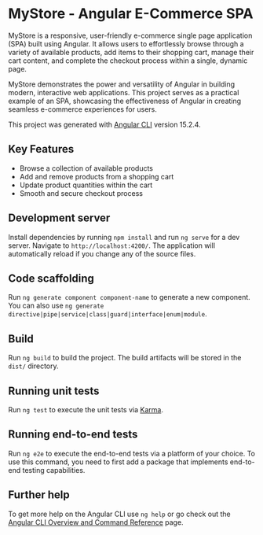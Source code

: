 
# MyStore - Angular E-Commerce SPA

MyStore is a responsive, user-friendly e-commerce single page application (SPA) built using Angular. It allows users to effortlessly browse through a variety of available products, add items to their shopping cart, manage their cart content, and complete the checkout process within a single, dynamic page.

MyStore demonstrates the power and versatility of Angular in building modern, interactive web applications. This project serves as a practical example of an SPA, showcasing the effectiveness of Angular in creating seamless e-commerce experiences for users.

This project was generated with [Angular CLI](https://github.com/angular/angular-cli) version 15.2.4.

## Key Features

- Browse a collection of available products
- Add and remove products from a shopping cart
- Update product quantities within the cart
- Smooth and secure checkout process

## Development server

Install dependencies by running `npm install` and run `ng serve` for a dev server. Navigate to `http://localhost:4200/`. The application will automatically reload if you change any of the source files.

## Code scaffolding

Run `ng generate component component-name` to generate a new component. You can also use `ng generate directive|pipe|service|class|guard|interface|enum|module`.

## Build

Run `ng build` to build the project. The build artifacts will be stored in the `dist/` directory.

## Running unit tests

Run `ng test` to execute the unit tests via [Karma](https://karma-runner.github.io).

## Running end-to-end tests

Run `ng e2e` to execute the end-to-end tests via a platform of your choice. To use this command, you need to first add a package that implements end-to-end testing capabilities.

## Further help

To get more help on the Angular CLI use `ng help` or go check out the [Angular CLI Overview and Command Reference](https://angular.io/cli) page.
